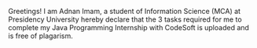 Greetings! I am Adnan Imam, a student of Information Science (MCA) at Presidency University hereby declare that the 3 tasks required for me to complete my Java Programming Internship with CodeSoft is uploaded and is free of plagarism.
